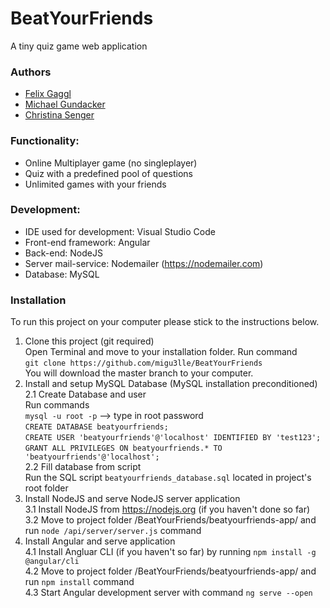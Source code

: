 # BeatYourFriends
A tiny quiz game web application

### Authors
* [Felix Gaggl](https://github.com/felixgaggl)
* [Michael Gundacker](https://github.com/migu3lle/)
* [Christina Senger](https://github.com/ChrissiSenger)

### Functionality:
 * Online Multiplayer game (no singleplayer)
 * Quiz with a predefined pool of questions
 * Unlimited games with your friends
                       
### Development:
 * IDE used for development: Visual Studio Code
 * Front-end framework: Angular
 * Back-end: NodeJS
 * Server mail-service: Nodemailer (https://nodemailer.com)
 * Database: MySQL
 
### Installation
To run this project on your computer please stick to the instructions below.<br>
1. Clone this project (git required)<br>
  Open Terminal and move to your installation folder. Run command <br>
  `git clone https://github.com/migu3lle/BeatYourFriends` <br>
  You will download the master branch to your computer.
2. Install and setup MySQL Database (MySQL installation preconditioned)<br>
  2.1 Create Database and user<br>
    Run commands <br>
    `mysql -u root -p` --> type in root password<br>
    `CREATE DATABASE beatyourfriends;`<br>
    `CREATE USER 'beatyourfriends'@'localhost' IDENTIFIED BY 'test123';`<br>
    `GRANT ALL PRIVILEGES ON beatyourfriends.* TO 'beatyourfriends'@'localhost';`<br>
  2.2 Fill database from script<br>
    Run the SQL script `beatyourfriends_database.sql` located in project's root folder<br>
3. Install NodeJS and serve NodeJS server application<br>
  3.1 Install NodeJS from https://nodejs.org (if you haven't done so far)<br>
  3.2 Move to project folder /BeatYourFriends/beatyourfriends-app/ and run `node /api/server/server.js` command<br>
4. Install Angular and serve application<br>
  4.1 Install Angluar CLI (if you haven't so far) by running `npm install -g @angular/cli`<br>
  4.2 Move to project folder /BeatYourFriends/beatyourfriends-app/ and run `npm install` command<br>
  4.3 Start Angular development server with command `ng serve --open`<br>
  



